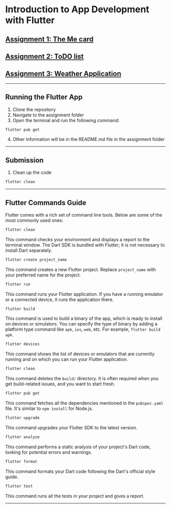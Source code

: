 # Introduction to App Development with Flutter

## [Assignment 1: The Me card](./assignmentOne/README.md)

## [Assignment 2: ToDO list](./assignmentTwo/README.md)

## [Assignment 3: Weather Application](./assignmentThree/README.md)

***

## Running the Flutter App

1. Clone the repository
2. Navigate to the assignment folder
3. Open the terminal and run the following command:

```bash
flutter pub get
```

4. Other information will be in the README.md file in the assignment folder

***

## Submission

1. Clean up the code

```bash
flutter clean
```

***

## Flutter Commands Guide

Flutter comes with a rich set of command line tools. Below are some of the most commonly used ones:

```bash
flutter clean
```

This command checks your environment and displays a report to the terminal window. The Dart SDK is bundled with Flutter; it is not necessary to install Dart separately.

```bash
flutter create project_name
```

This command creates a new Flutter project. Replace `project_name` with your preferred name for the project.

```bash
flutter run
```

This command runs your Flutter application. If you have a running emulator or a connected device, it runs the application there.

```bash
flutter build
```

This command is used to build a binary of the app, which is ready to install on devices or simulators. You can specify the type of binary by adding a platform type command like `apk`, `ios`, `web`, etc. For example, `flutter build apk`.

```bash
flutter devices
```

This command shows the list of devices or emulators that are currently running and on which you can run your Flutter application.

```bash
flutter clean
```

This command deletes the `build/` directory. It is often required when you get build-related issues, and you want to start fresh.

```bash
flutter pub get
```

This command fetches all the dependencies mentioned in the `pubspec.yaml` file. It's similar to `npm install` for Node.js.

```bash
flutter upgrade
```

This command upgrades your Flutter SDK to the latest version.

```bash
flutter analyze
```

This command performs a static analysis of your project's Dart code, looking for potential errors and warnings.

```bash
flutter format
```

This command formats your Dart code following the Dart's official style guide.

```bash
flutter test
```

This command runs all the tests in your project and gives a report.

***
